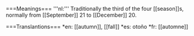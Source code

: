 ===Meanings===
'''nl:''' Traditionally the third of the four [[season]]s, normally from [[September]] 21 to [[December]] 20.

===Translantions===
*en: [[autumn]], [[fall]]
*es: otoño
*fr: [[automne]]
